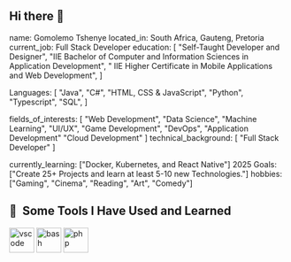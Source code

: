 ## Hi there 👋

name: Gomolemo Tshenye
located_in: South Africa, Gauteng, Pretoria
current_job: Full Stack Developer
education:
  [
    "Self-Taught Developer and Designer",
    "IIE Bachelor of Computer and Information Sciences in Application Development",
    " IIE Higher Certificate in Mobile Applications and Web Development",
  ]

Languages:
  [
    "Java",
    "C#",
    "HTML, CSS & JavaScript",
    "Python",
    "Typescript",
    "SQL",
  ]

fields_of_interests:
  [
    "Web Development",
    "Data Science",
    "Machine Learning",
    "UI/UX",
    "Game Development",
    "DevOps",
    "Application Development"
    "Cloud Development"
  ]
technical_background:
  [
    "Full Stack Developer"
  ]
  
currently_learning: ["Docker, Kubernetes, and React Native"]
2025 Goals: ["Create 25+ Projects and learn at least 5-10 new Technologies."]
hobbies: ["Gaming", "Cinema", "Reading", "Art", "Comedy"]


<h2> 🚀 &nbsp;Some Tools I Have Used and Learned</h2>
<p align="left">
<img src="https://cdn.jsdelivr.net/gh/devicons/devicon/icons/vscode/vscode-original.svg" alt="vscode" width="45" height="45"/>
<img src="https://cdn.jsdelivr.net/gh/devicons/devicon/icons/bash/bash-original.svg" alt="bash" width="45" height="45"/>
<img src="https://cdn.jsdelivr.net/gh/devicons/devicon/icons/php/php-original.svg" alt="php" width="45" height="45"/>
</p>

